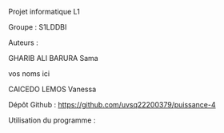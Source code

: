 Projet informatique L1

Groupe : S1LDDBI

Auteurs :

  GHARIB ALI BARURA Sama
  
  vos noms ici
  
  CAICEDO LEMOS Vanessa
  

 Dépôt Github : https://github.com/uvsq22200379/puissance-4
 
 Utilisation du programme :
 
